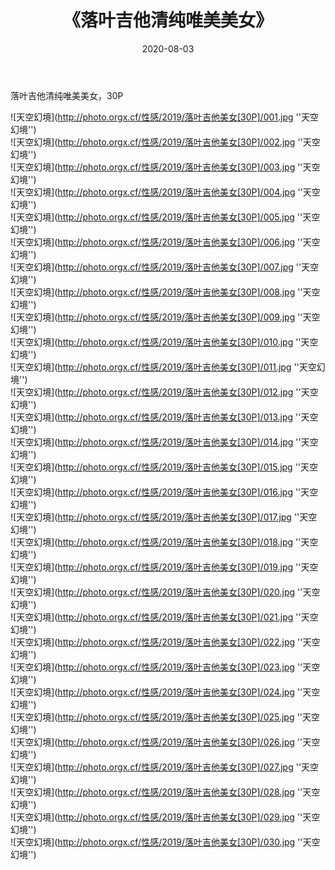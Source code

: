 ﻿---
layout: post
title:  《落叶吉他清纯唯美美女》
date:   2020-08-03
img: http://photo.orgx.cf/性感/2019/落叶吉他美女[30P]/000.jpg
tags: [美女, 清纯, 唯美]
---

落叶吉他清纯唯美美女，30P

![天空幻境](http://photo.orgx.cf/性感/2019/落叶吉他美女[30P]/001.jpg ''天空幻境'') <br>
![天空幻境](http://photo.orgx.cf/性感/2019/落叶吉他美女[30P]/002.jpg ''天空幻境'') <br>
![天空幻境](http://photo.orgx.cf/性感/2019/落叶吉他美女[30P]/003.jpg ''天空幻境'') <br>
![天空幻境](http://photo.orgx.cf/性感/2019/落叶吉他美女[30P]/004.jpg ''天空幻境'') <br>
![天空幻境](http://photo.orgx.cf/性感/2019/落叶吉他美女[30P]/005.jpg ''天空幻境'') <br>
![天空幻境](http://photo.orgx.cf/性感/2019/落叶吉他美女[30P]/006.jpg ''天空幻境'') <br>
![天空幻境](http://photo.orgx.cf/性感/2019/落叶吉他美女[30P]/007.jpg ''天空幻境'') <br>
![天空幻境](http://photo.orgx.cf/性感/2019/落叶吉他美女[30P]/008.jpg ''天空幻境'') <br>
![天空幻境](http://photo.orgx.cf/性感/2019/落叶吉他美女[30P]/009.jpg ''天空幻境'') <br>
![天空幻境](http://photo.orgx.cf/性感/2019/落叶吉他美女[30P]/010.jpg ''天空幻境'') <br>
![天空幻境](http://photo.orgx.cf/性感/2019/落叶吉他美女[30P]/011.jpg ''天空幻境'') <br>
![天空幻境](http://photo.orgx.cf/性感/2019/落叶吉他美女[30P]/012.jpg ''天空幻境'') <br>
![天空幻境](http://photo.orgx.cf/性感/2019/落叶吉他美女[30P]/013.jpg ''天空幻境'') <br>
![天空幻境](http://photo.orgx.cf/性感/2019/落叶吉他美女[30P]/014.jpg ''天空幻境'') <br>
![天空幻境](http://photo.orgx.cf/性感/2019/落叶吉他美女[30P]/015.jpg ''天空幻境'') <br>
![天空幻境](http://photo.orgx.cf/性感/2019/落叶吉他美女[30P]/016.jpg ''天空幻境'') <br>
![天空幻境](http://photo.orgx.cf/性感/2019/落叶吉他美女[30P]/017.jpg ''天空幻境'') <br>
![天空幻境](http://photo.orgx.cf/性感/2019/落叶吉他美女[30P]/018.jpg ''天空幻境'') <br>
![天空幻境](http://photo.orgx.cf/性感/2019/落叶吉他美女[30P]/019.jpg ''天空幻境'') <br>
![天空幻境](http://photo.orgx.cf/性感/2019/落叶吉他美女[30P]/020.jpg ''天空幻境'') <br>
![天空幻境](http://photo.orgx.cf/性感/2019/落叶吉他美女[30P]/021.jpg ''天空幻境'') <br>
![天空幻境](http://photo.orgx.cf/性感/2019/落叶吉他美女[30P]/022.jpg ''天空幻境'') <br>
![天空幻境](http://photo.orgx.cf/性感/2019/落叶吉他美女[30P]/023.jpg ''天空幻境'') <br>
![天空幻境](http://photo.orgx.cf/性感/2019/落叶吉他美女[30P]/024.jpg ''天空幻境'') <br>
![天空幻境](http://photo.orgx.cf/性感/2019/落叶吉他美女[30P]/025.jpg ''天空幻境'') <br>
![天空幻境](http://photo.orgx.cf/性感/2019/落叶吉他美女[30P]/026.jpg ''天空幻境'') <br>
![天空幻境](http://photo.orgx.cf/性感/2019/落叶吉他美女[30P]/027.jpg ''天空幻境'') <br>
![天空幻境](http://photo.orgx.cf/性感/2019/落叶吉他美女[30P]/028.jpg ''天空幻境'') <br>
![天空幻境](http://photo.orgx.cf/性感/2019/落叶吉他美女[30P]/029.jpg ''天空幻境'') <br>
![天空幻境](http://photo.orgx.cf/性感/2019/落叶吉他美女[30P]/030.jpg ''天空幻境'') <br>

